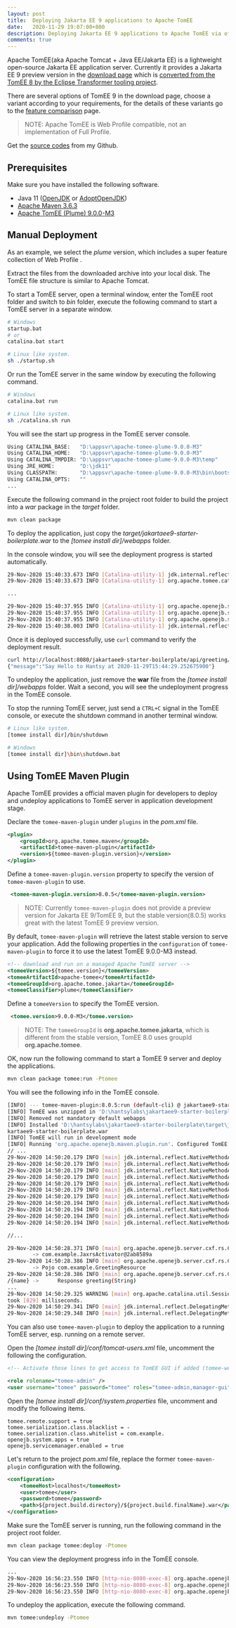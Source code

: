 ```yaml
---
layout: post
title:  Deploying Jakarta EE 9 applications to Apache TomEE 
date:   2020-11-29 19:07:00+800
description: Deploying Jakarta EE 9 applications to Apache TomEE via official maven tomee plugin.
comments: true
---
```




Apache TomEE(aka Apache Tomcat + Java EE/Jakarta EE) is a lightweight open-source Jakarta EE application server. Currently it provides a Jakarta EE 9 preview version in the [download page](http://tomee.apache.org/download-ng.html) which is [converted from the TomEE 8 by the Eclipse Transformer tooling project](https://github.com/apache/tomee-jakarta). 

There are several options of TomEE 9 in the download page, choose a variant according to your requirements, for the details of these variants  go to the [feature comparison](http://tomee.apache.org/comparison.html) page.

> NOTE: Apache TomEE is Web Profile compatible, not an implementation of Full Profile.

Get the [source codes](https://github.com/hantsy/jakartaee9-starter-boilerplate) from my Github.

## Prerequisites 

Make sure you have installed the following software.

* Java 11 ([OpenJDK](https://openjdk.java.net/install/) or [AdoptOpenJDK](https://adoptopenjdk.net/installation.html))
* [Apache Maven 3.6.3](http://maven.apache.org/download.cgi)
* [Apache TomEE (Plume) 9.0.0-M3](http://tomee.apache.org/download-ng.html)

## Manual Deployment

As an example, we select the *plume* version, which includes a super feature collection of  Web Profile . 

Extract the files from the downloaded archive into your local disk. The TomEE file structure is similar to Apache Tomcat.

To start a TomEE server, open a terminal window, enter the TomEE root folder and switch to *bin* folder, execute the following command to start a TomEE server in a separate window.

```bash
# Windows
startup.bat
# or 
catalina.bat start

# Linux like system.
sh ./startup.sh  
```
Or run the TomEE server in the same window by executing the following command.

```bash
# Windows
catalina.bat run

# Linux like system.
sh ./catalina.sh run  
```

You will see the start up progress in the TomEE server console.

```bash
Using CATALINA_BASE:   "D:\appsvr\apache-tomee-plume-9.0.0-M3"
Using CATALINA_HOME:   "D:\appsvr\apache-tomee-plume-9.0.0-M3"
Using CATALINA_TMPDIR: "D:\appsvr\apache-tomee-plume-9.0.0-M3\temp"
Using JRE_HOME:        "D:\jdk11"
Using CLASSPATH:       "D:\appsvr\apache-tomee-plume-9.0.0-M3\bin\bootstrap.jar;D:\appsvr\apache-tomee-plume-9.0.0-M3\bin\tomcat-juli.jar"
Using CATALINA_OPTS:   ""
...
```

Execute the following command  in the project root folder to build the project into a *war* package in the *target* folder.

```bash
mvn clean package
```
To deploy the application,  just copy the *target/jakartaee9-starter-boilerplate.war* to the *[tomee install dir]/webapps* folder.

In the console window, you will see the deployment progress  is started automatically.

```bash
29-Nov-2020 15:40:33.673 INFO [Catalina-utility-1] jdk.internal.reflect.DelegatingMethodAccessorImpl.invoke Deploying web application archive [D:\appsvr\apache-tomee-plume-9.0.0-M3\webapps\jakartaee9-starter-boilerplate.war]
29-Nov-2020 15:40:33.673 INFO [Catalina-utility-1] org.apache.tomee.catalina.TomcatWebAppBuilder.init ------------------------- localhost -> /jakartaee9-starter-boilerplate

...

29-Nov-2020 15:40:37.955 INFO [Catalina-utility-1] org.apache.openejb.server.cxf.rs.CxfRsHttpListener.logEndpoints REST Application: http://localhost:8080/jakartaee9-starter-boilerplate/api                 -> com.example.JaxrsActivator@69c1f1fe
29-Nov-2020 15:40:37.955 INFO [Catalina-utility-1] org.apache.openejb.server.cxf.rs.CxfRsHttpListener.logEndpoints      Service URI: http://localhost:8080/jakartaee9-starter-boilerplate/api/greeting        -> Pojo com.example.GreetingResource
29-Nov-2020 15:40:37.955 INFO [Catalina-utility-1] org.apache.openejb.server.cxf.rs.CxfRsHttpListener.logEndpoints               GET http://localhost:8080/jakartaee9-starter-boilerplate/api/greeting/{name} ->      Response greeting(String)
29-Nov-2020 15:40:38.003 INFO [Catalina-utility-1] jdk.internal.reflect.DelegatingMethodAccessorImpl.invoke Deployment of web application archive [D:\appsvr\apache-tomee-plume-9.0.0-M3\webapps\jakartaee9-starter-boilerplate.war] has finished in [4,330] ms
```

Once it is deployed successfully, use `curl` command to verify the deployment result.

```bash
curl http://localhost:8080/jakartaee9-starter-boilerplate/api/greeting/Hantsy
{"message":"Say Hello to Hantsy at 2020-11-29T15:44:29.252675900"}
```
To undeploy the application, just remove the **war** file  from the *[tomee install dir]/webapps* folder. Wait a second, you will see the undeployment progress in the TomEE console.

To stop the running TomEE server, just send a `CTRL+C`  signal in the TomEE console, or execute the shutdown command in another terminal  window.

```bash
# Linux like system.
[tomee install dir]/bin/shutdown  

# Windows
[tomee install dir]\bin\shutdown.bat
```



## Using TomEE Maven Plugin

Apache TomEE provides a official maven plugin for developers to deploy and undeploy applications to TomEE server in application development stage.

Declare the `tomee-maven-plugin`  under `plugins` in the *pom.xml* file.

```xml
<plugin>
    <groupId>org.apache.tomee.maven</groupId>
    <artifactId>tomee-maven-plugin</artifactId>
    <version>${tomee-maven-plugin.version}</version>
</plugin>
```

Define a `tomee-maven-plugin.version`  property to specify the version of `tomee-maven-plugin` to use.

```xml
 <tomee-maven-plugin.version>8.0.5</tomee-maven-plugin.version>
```

> NOTE: Currently `tomee-maven-plugin` does not provide a preview version for Jakarta EE 9/TomEE 9, but the stable version(8.0.5) works great with the latest TomEE 9 preview version.

By default, `tomee-maven-plugin` will retrieve the latest stable version to serve your application. Add the following properties in the `configuration` of  `tomee-maven-plugin` to force it to use the latest TomEE 9.0.0-M3 instead.

```xml
<!-- download and run on a managed Apache TomEE server -->
<tomeeVersion>${tomee.version}</tomeeVersion>
<tomeeArtifactId>apache-tomee</tomeeArtifactId>
<tomeeGroupId>org.apache.tomee.jakarta</tomeeGroupId>
<tomeeClassifier>plume</tomeeClassifier>
```

Define a `tomeeVersion` to specify the TomEE version.

```xml
 <tomee.version>9.0.0-M3</tomee.version>
```

> NOTE:  The `tomeeGroupId` is **org.apache.tomee.jakarta**, which is different from the stable version,   TomEE 8.0 uses groupId **org.apache.tomee**.

OK, now run the following command to start a TomEE 9 server and deploy the applications.

```bash
mvn clean package tomee:run -Ptomee
```

You will see the following  info in the TomEE console.

```bash
[INFO] --- tomee-maven-plugin:8.0.5:run (default-cli) @ jakartaee9-starter-boilerplate ---
[INFO] TomEE was unzipped in 'D:\hantsylabs\jakartaee9-starter-boilerplate\target\apache-tomee'
[INFO] Removed not mandatory default webapps
[INFO] Installed 'D:\hantsylabs\jakartaee9-starter-boilerplate\target\jakartaee9-starter-boilerplate.war' in D:\hantsylabs\jakartaee9-starter-boilerplate\target\apache-tomee\webapps\ja
kartaee9-starter-boilerplate.war
[INFO] TomEE will run in development mode
[INFO] Running 'org.apache.openejb.maven.plugin.run'. Configured TomEE in plugin is localhost:8080 (plugin shutdown port is 8005 and https port is null)
// ...
29-Nov-2020 14:50:20.179 INFO [main] jdk.internal.reflect.NativeMethodAccessorImpl.invoke Server version name:   Apache Tomcat (TomEE)/9.0.39 (8.0.5)
29-Nov-2020 14:50:20.179 INFO [main] jdk.internal.reflect.NativeMethodAccessorImpl.invoke Server built:          Oct 6 2020 14:11:46 UTC
29-Nov-2020 14:50:20.179 INFO [main] jdk.internal.reflect.NativeMethodAccessorImpl.invoke Server version number: 9.0.39.0
29-Nov-2020 14:50:20.179 INFO [main] jdk.internal.reflect.NativeMethodAccessorImpl.invoke OS Name:               Windows 10
29-Nov-2020 14:50:20.179 INFO [main] jdk.internal.reflect.NativeMethodAccessorImpl.invoke OS Version:            10.0
29-Nov-2020 14:50:20.179 INFO [main] jdk.internal.reflect.NativeMethodAccessorImpl.invoke Architecture:          amd64
29-Nov-2020 14:50:20.179 INFO [main] jdk.internal.reflect.NativeMethodAccessorImpl.invoke Java Home:             D:\jdk11
29-Nov-2020 14:50:20.194 INFO [main] jdk.internal.reflect.NativeMethodAccessorImpl.invoke JVM Version:           11.0.9.1+1
29-Nov-2020 14:50:20.194 INFO [main] jdk.internal.reflect.NativeMethodAccessorImpl.invoke JVM Vendor:            AdoptOpenJDK
29-Nov-2020 14:50:20.194 INFO [main] jdk.internal.reflect.NativeMethodAccessorImpl.invoke CATALINA_BASE:         D:\hantsylabs\jakartaee9-starter-boilerplate\target\apache-tomee
29-Nov-2020 14:50:20.194 INFO [main] jdk.internal.reflect.NativeMethodAccessorImpl.invoke CATALINA_HOME:         D:\hantsylabs\jakartaee9-starter-boilerplate\target\apache-tomee

//...

29-Nov-2020 14:50:28.371 INFO [main] org.apache.openejb.server.cxf.rs.CxfRsHttpListener.logEndpoints REST Application: http://localhost:8080/jakartaee9-starter-boilerplate/api
        -> com.example.JaxrsActivator@2ab8589a
29-Nov-2020 14:50:28.386 INFO [main] org.apache.openejb.server.cxf.rs.CxfRsHttpListener.logEndpoints      Service URI: http://localhost:8080/jakartaee9-starter-boilerplate/api/greeting
        -> Pojo com.example.GreetingResource
29-Nov-2020 14:50:28.386 INFO [main] org.apache.openejb.server.cxf.rs.CxfRsHttpListener.logEndpoints               GET http://localhost:8080/jakartaee9-starter-boilerplate/api/greeting
/{name} ->      Response greeting(String)
...
29-Nov-2020 14:50:29.325 WARNING [main] org.apache.catalina.util.SessionIdGeneratorBase.createSecureRandom Creation of SecureRandom instance for session ID generation using [SHA1PRNG]
took [829] milliseconds.
29-Nov-2020 14:50:29.341 INFO [main] jdk.internal.reflect.DelegatingMethodAccessorImpl.invoke Starting ProtocolHandler ["http-nio-8080"]
29-Nov-2020 14:50:29.348 INFO [main] jdk.internal.reflect.DelegatingMethodAccessorImpl.invoke Server startup in [6177] milliseconds

```

You can also use `tomee-maven-plugin` to deploy the application to a running TomEE server, esp. running on a remote server.

Open the  *[tomee install dir]/conf/tomcat-users.xml* file, uncomment the following the configuration.

```xml
<!-- Activate those lines to get access to TomEE GUI if added (tomee-webaccess) -->

<role rolename="tomee-admin" />
<user username="tomee" password="tomee" roles="tomee-admin,manager-gui" />

```

Open  the  *[tomee install dir]/conf/system.properties* file, uncomment and modify the following items.

```properties
tomee.remote.support = true
tomee.serialization.class.blacklist = -
tomee.serialization.class.whitelist = com.example.
openejb.system.apps = true
openejb.servicemanager.enabled = true
```

Let's return to the project *pom.xml* file,  replace the former `tomee-maven-plugin` configuration with the following.

```xml
<configuration>
    <tomeeHost>localhost</tomeeHost>
    <user>tomee</user>
    <password>tomee</password>
    <path>${project.build.directory}/${project.build.finalName}.war</path>
</configuration>
```

Make sure the TomEE server is running, run the following command in the project root folder.

```bash
mvn clean package tomee:deploy -Ptomee
```

You can view the deployment progress info in the TomEE console.

```bash
...
29-Nov-2020 16:56:23.550 INFO [http-nio-8080-exec-8] org.apache.openejb.server.cxf.rs.CxfRsHttpListener.logEndpoints REST Application: http://localhost:8080/jakartaee9-starter-boilerplate/api                 -> com.example.JaxrsActivator@affb16f
29-Nov-2020 16:56:23.550 INFO [http-nio-8080-exec-8] org.apache.openejb.server.cxf.rs.CxfRsHttpListener.logEndpoints      Service URI: http://localhost:8080/jakartaee9-starter-boilerplate/api/greeting        -> Pojo com.example.GreetingResource
29-Nov-2020 16:56:23.550 INFO [http-nio-8080-exec-8] org.apache.openejb.server.cxf.rs.CxfRsHttpListener.logEndpoints               GET http://localhost:8080/jakartaee9-starter-boilerplate/api/greeting/{name} ->      Response greeting(String)
```

To undeploy the application, execute the following command.

```bash
mvn tomee:undeploy -Ptomee
```

